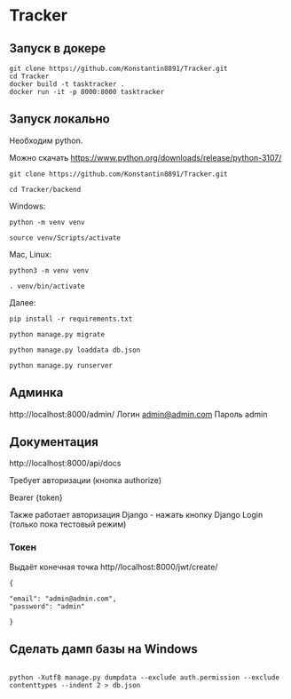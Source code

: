 # Tracker


## Запуск в докере

```
git clone https://github.com/Konstantin8891/Tracker.git
cd Tracker
docker build -t tasktracker .
docker run -it -p 8000:8000 tasktracker
```

## Запуск локально

Необходим python.

Можно скачать https://www.python.org/downloads/release/python-3107/

```
git clone https://github.com/Konstantin8891/Tracker.git

cd Tracker/backend
```

Windows:

```
python -m venv venv

source venv/Scripts/activate
```

Mac, Linux:

```
python3 -m venv venv

. venv/bin/activate
```

Далее:

```
pip install -r requirements.txt

python manage.py migrate

python manage.py loaddata db.json

python manage.py runserver

```

## Админка

http://localhost:8000/admin/
Логин admin@admin.com
Пароль admin

## Документация

http://localhost:8000/api/docs

Требует авторизации (кнопка authorize)

Bearer {token}

Также работает авторизация Django - нажать кнопку Django Login (только пока тестовый режим)

### Токен

Выдаёт конечная точка http//localhost:8000/jwt/create/

```
{

"email": "admin@admin.com",
"password": "admin"

}
```
## Сделать дамп базы на Windows

```

python -Xutf8 manage.py dumpdata --exclude auth.permission --exclude contenttypes --indent 2 > db.json

```
